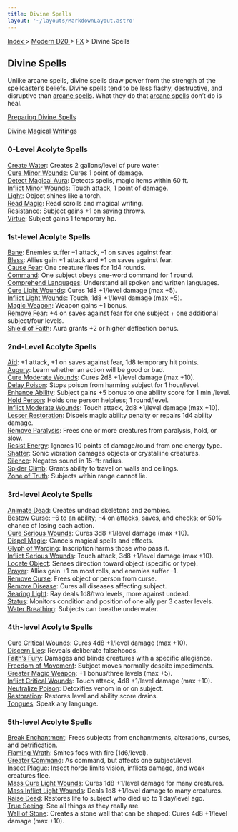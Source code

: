 ```yaml
---
title: Divine Spells
layout: '~/layouts/MarkdownLayout.astro'
---
```


[ Index ](/) > [ Modern D20 ](/modern.d20.srd) > [FX](/modern.d20.srd/fx) > Divine Spells

## Divine Spells

Unlike arcane spells, divine spells draw power from the strength of the
spellcaster’s beliefs. Divine spells tend to be less flashy, destructive, and
disruptive than [arcane spells](/modern.d20.srd/fx/arcane.spells). What they
do that [arcane spells](/modern.d20.srd/fx/arcane.spells) don’t do is heal.

[Preparing Divine Spells](/modern.d20.srd/fx/preparing.divine.spells)

[Divine Magical Writings](/modern.d20.srd/fx/divine.magical.writings)

### 0-Level Acolyte Spells

[Create Water](/modern.d20.srd/fx/create.water): Creates 2 gallons/level of
pure water.  
[Cure Minor Wounds](/modern.d20.srd/fx/cure.minor.wounds): Cures 1 point of
damage.  
[Detect Magical Aura](/modern.d20.srd/fx/detect.magical.aura): Detects spells,
magic items within 60 ft.  
[Inflict Minor Wounds](/modern.d20.srd/fx/inflict.minor.wounds): Touch attack,
1 point of damage.  
[Light](/modern.d20.srd/fx/light): Object shines like a torch.  
[Read Magic](/modern.d20.srd/fx/read.magic): Read scrolls and magical writing.  
[Resistance](/modern.d20.srd/fx/resistance): Subject gains +1 on saving
throws.  
[Virtue](/modern.d20.srd/fx/virtue): Subject gains 1 temporary hp.

### 1st-level Acolyte Spells

[Bane](/modern.d20.srd/fx/bane): Enemies suffer –1 attack, –1 on saves against
fear.  
[Bless](/modern.d20.srd/fx/bless): Allies gain +1 attack and +1 on saves
against fear.  
[Cause Fear](/modern.d20.srd/fx/cause.fear): One creature flees for 1d4
rounds.  
[Command](/modern.d20.srd/fx/command): One subject obeys one-word command for
1 round.  
[Comprehend Languages](/modern.d20.srd/fx/comprehend.languages): Understand
all spoken and written languages.  
[Cure Light Wounds](/modern.d20.srd/fx/cure.light.wounds): Cures 1d8 +1/level
damage (max +5).  
[Inflict Light Wounds](/modern.d20.srd/fx/inflict.light.wounds): Touch, 1d8
+1/level damage (max +5).  
[Magic Weapon](/modern.d20.srd/fx/magic.weapon): Weapon gains +1 bonus.  
[Remove Fear](/modern.d20.srd/fx/remove.fear): +4 on saves against fear for
one subject + one additional subject/four levels.  
[Shield of Faith](/modern.d20.srd/fx/shield.of.faith): Aura grants +2 or
higher deflection bonus.

### 2nd-Level Acolyte Spells

[Aid](/modern.d20.srd/fx/aid): +1 attack, +1 on saves against fear, 1d8
temporary hit points.  
[Augury](/modern.d20.srd/fx/augury): Learn whether an action will be good or
bad.  
[Cure Moderate Wounds](/modern.d20.srd/fx/cure.moderate.wounds): Cures 2d8
+1/level damage (max +10).  
[Delay Poison](/modern.d20.srd/fx/delay.poison): Stops poison from harming
subject for 1 hour/level.  
[Enhance Ability](/modern.d20.srd/fx/enhance.ability): Subject gains +5 bonus
to one ability score for 1 min./level.  
[Hold Person](/modern.d20.srd/fx/hold.person): Holds one person helpless; 1
round/level.  
[Inflict Moderate Wounds](/modern.d20.srd/fx/inflict.moderate.wounds): Touch
attack, 2d8 +1/level damage (max +10).  
[Lesser Restoration](/modern.d20.srd/fx/lesser.restoration): Dispels magic
ability penalty or repairs 1d4 ability damage.  
[Remove Paralysis](/modern.d20.srd/fx/remove.paralysis): Frees one or more
creatures from paralysis, hold, or slow.  
[Resist Energy](/modern.d20.srd/fx/resist.energy): Ignores 10 points of
damage/round from one energy type.  
[Shatter](/modern.d20.srd/fx/shatter): Sonic vibration damages objects or
crystalline creatures.  
[Silence](/modern.d20.srd/fx/silence): Negates sound in 15-ft: radius.  
[Spider Climb](/modern.d20.srd/fx/spider.climb): Grants ability to travel on
walls and ceilings.  
[Zone of Truth](/modern.d20.srd/fx/zone.of.truth): Subjects within range
cannot lie.

### 3rd-level Acolyte Spells

[Animate Dead](/modern.d20.srd/fx/animate.dead): Creates undead skeletons and
zombies.  
[Bestow Curse](/modern.d20.srd/fx/bestow.curse): –6 to an ability; –4 on
attacks, saves, and checks; or 50% chance of losing each action.  
[Cure Serious Wounds](/modern.d20.srd/fx/cure.serious.wounds): Cures 3d8
+1/level damage (max +10).  
[Dispel Magic](/modern.d20.srd/fx/dispel.magic): Cancels magical spells and
effects.  
[Glyph of Warding](/modern.d20.srd/fx/glyph.of.warding): Inscription harms
those who pass it.  
[Inflict Serious Wounds](/modern.d20.srd/fx/inflict.serious.wounds): Touch
attack, 3d8 +1/level damage (max +10).  
[Locate Object](/modern.d20.srd/fx/locate.object): Senses direction toward
object (specific or type).  
[Prayer](/modern.d20.srd/fx/prayer): Allies gain +1 on most rolls, and enemies
suffer –1.  
[Remove Curse](/modern.d20.srd/fx/remove.curse): Frees object or person from
curse.  
[Remove Disease](/modern.d20.srd/fx/remove.disease): Cures all diseases
affecting subject.  
[Searing Light](/modern.d20.srd/fx/searing.light): Ray deals 1d8/two levels,
more against undead.  
[Status](/modern.d20.srd/fx/status): Monitors condition and position of one
ally per 3 caster levels.  
[Water Breathing](/modern.d20.srd/fx/water.breathing): Subjects can breathe
underwater.

### 4th-level Acolyte Spells

[Cure Critical Wounds](/modern.d20.srd/fx/cure.critical.wounds): Cures 4d8
+1/level damage (max +10).  
[Discern Lies](/modern.d20.srd/fx/discern.lies): Reveals deliberate
falsehoods.  
[Faith’s Fury](/modern.d20.srd/fx/faiths.fury): Damages and blinds creatures
with a specific allegiance.  
[Freedom of Movement](/modern.d20.srd/fx/freedom.of.movement): Subject moves
normally despite impediments.  
[Greater Magic Weapon](/modern.d20.srd/fx/greater.magic.weapon): +1
bonus/three levels (max +5).  
[Inflict Critical Wounds](/modern.d20.srd/fx/inflict.critical.wounds): Touch
attack, 4d8 +1/level damage (max +10).  
[Neutralize Poison](/modern.d20.srd/fx/neutralize.poison): Detoxifies venom in
or on subject.  
[Restoration](/modern.d20.srd/fx/restoration): Restores level and ability
score drains.  
[Tongues](/modern.d20.srd/fx/tongues): Speak any language.

### 5th-level Acolyte Spells

[Break Enchantment](/modern.d20.srd/fx/break.enchantment): Frees subjects from
enchantments, alterations, curses, and petrification.  
[Flaming Wrath](/modern.d20.srd/fx/flaming.wrath): Smites foes with fire
(1d6/level).  
[Greater Command](/modern.d20.srd/fx/greater.command): As command, but affects
one subject/level.  
[Insect Plague](/modern.d20.srd/fx/insect.plague): Insect horde limits vision,
inflicts damage, and weak creatures flee.  
[Mass Cure Light Wounds](/modern.d20.srd/fx/mass.cure.light.wounds): Cures 1d8
+1/level damage for many creatures.  
[Mass Inflict Light Wounds](/modern.d20.srd/fx/mass.inflict.light.wounds):
Deals 1d8 +1/level damage to many creatures.  
[Raise Dead](/modern.d20.srd/fx/raise.dead): Restores life to subject who died
up to 1 day/level ago.  
[True Seeing](/modern.d20.srd/fx/true.seeing): See all things as they really
are.  
[Wall of Stone](/modern.d20.srd/fx/wall.of.stone): Creates a stone wall that
can be shaped: Cures 4d8 +1/level damage (max +10).

